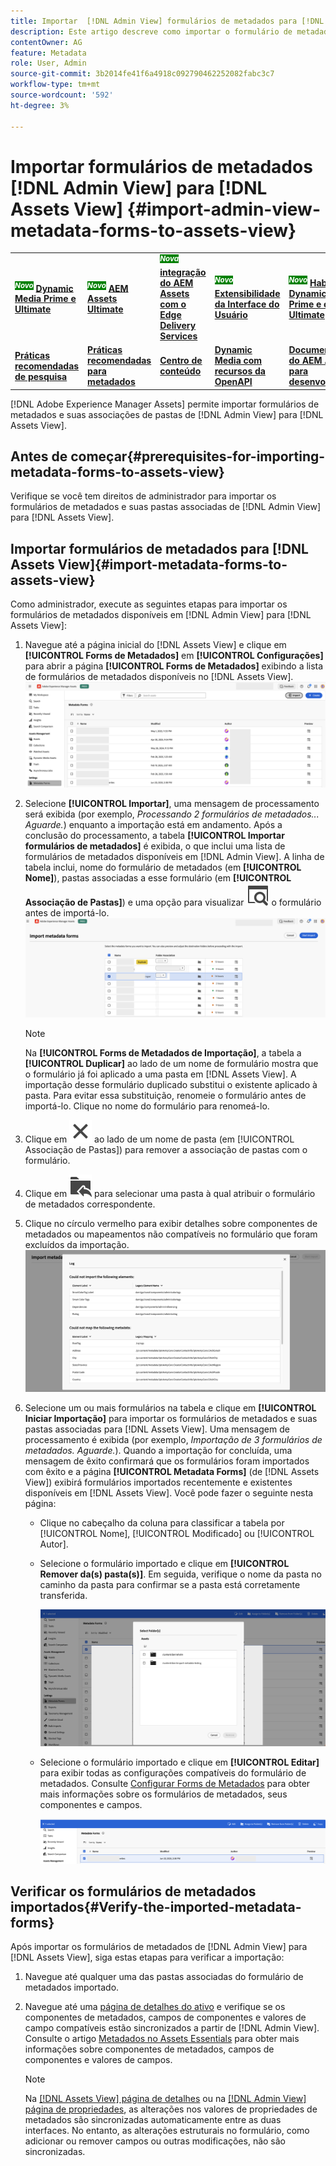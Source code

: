 ```yaml
---
title: Importar  [!DNL Admin View] formulários de metadados para [!DNL Assets View]
description: Este artigo descreve como importar o formulário de metadados disponível em [!DNL Admin View] to [!DNL Assets View]
contentOwner: AG
feature: Metadata
role: User, Admin
source-git-commit: 3b2014fe41f6a4918c092790462252082fabc3c7
workflow-type: tm+mt
source-wordcount: '592'
ht-degree: 3%

---
```



# Importar formulários de metadados [!DNL Admin View] para [!DNL Assets View] {#import-admin-view-metadata-forms-to-assets-view}

<table>
    <tr>
        <td>
            <sup style= "background-color:#008000; color:#FFFFFF; font-weight:bold"><i>Novo</i></sup> <a href="/help/assets/dynamic-media/dm-prime-ultimate.md"><b>Dynamic Media Prime e Ultimate</b></a>
        </td>
        <td>
            <sup style= "background-color:#008000; color:#FFFFFF; font-weight:bold"><i>Novo</i></sup> <a href="/help/assets/assets-ultimate-overview.md"><b>AEM Assets Ultimate</b></a>
        </td>
        <td>
            <sup style= "background-color:#008000; color:#FFFFFF; font-weight:bold"><i>Nova</i></sup> <a href="/help/assets/integrate-aem-assets-edge-delivery-services.md"><b>integração do AEM Assets com o Edge Delivery Services</b></a>
        </td>
        <td>
            <sup style= "background-color:#008000; color:#FFFFFF; font-weight:bold"><i>Novo</i></sup> <a href="/help/assets/aem-assets-view-ui-extensibility.md"><b>Extensibilidade da Interface do Usuário</b></a>
        </td>
          <td>
            <sup style= "background-color:#008000; color:#FFFFFF; font-weight:bold"><i>Novo</i></sup> <a href="/help/assets/dynamic-media/enable-dynamic-media-prime-and-ultimate.md"><b>Habilitar o Dynamic Media Prime e o Ultimate</b></a>
        </td>
    </tr>
    <tr>
        <td>
            <a href="/help/assets/search-best-practices.md"><b>Práticas recomendadas de pesquisa</b></a>
        </td>
        <td>
            <a href="/help/assets/metadata-best-practices.md"><b>Práticas recomendadas para metadados</b></a>
        </td>
        <td>
            <a href="/help/assets/product-overview.md"><b>Centro de conteúdo</b></a>
        </td>
        <td>
            <a href="/help/assets/dynamic-media-open-apis-overview.md"><b>Dynamic Media com recursos da OpenAPI</b></a>
        </td>
        <td>
            <a href="https://developer.adobe.com/experience-cloud/experience-manager-apis/"><b>Documentação do AEM Assets para desenvolvedores</b></a>
        </td>
    </tr>
</table>

[!DNL Adobe Experience Manager Assets] permite importar formulários de metadados e suas associações de pastas de [!DNL Admin View] para [!DNL Assets View].

## Antes de começar{#prerequisites-for-importing-metadata-forms-to-assets-view}

Verifique se você tem direitos de administrador para importar os formulários de metadados e suas pastas associadas de [!DNL Admin View] para [!DNL Assets View].

## Importar formulários de metadados para [!DNL Assets View]{#import-metadata-forms-to-assets-view}

Como administrador, execute as seguintes etapas para importar os formulários de metadados disponíveis em [!DNL Admin View] para [!DNL Assets View]:

1. Navegue até a página inicial do [!DNL Assets View] e clique em **[!UICONTROL Forms de Metadados]** em **[!UICONTROL Configurações]** para abrir a página **[!UICONTROL Forms de Metadados]** exibindo a lista de formulários de metadados disponíveis no [!DNL Assets View].
   ![página de formulários de metadados](/help/assets/assets/metadata-forms-page.png)
1. Selecione **[!UICONTROL Importar]**, uma mensagem de processamento será exibida (por exemplo, *Processando 2 formulários de metadados... Aguarde.*) enquanto a importação está em andamento. Após a conclusão do processamento, a tabela **[!UICONTROL Importar formulários de metadados]** é exibida, o que inclui uma lista de formulários de metadados disponíveis em [!DNL Admin View]. A linha de tabela inclui, nome do formulário de metadados (em **[!UICONTROL Nome]**), pastas associadas a esse formulário (em **[!UICONTROL Associação de Pastas]**) e uma opção para visualizar ![visualizar](/help/assets/assets/Preview.svg) o formulário antes de importá-lo.
   ![Página Importar Forms de Metadados](/help/assets/assets/import-metadata-forms-page.png)

   >[!NOTE]
   > 
   > Na **[!UICONTROL Forms de Metadados de Importação]**, a tabela a **[!UICONTROL Duplicar]** ao lado de um nome de formulário mostra que o formulário já foi aplicado a uma pasta em [!DNL Assets View]. A importação desse formulário duplicado substitui o existente aplicado à pasta. Para evitar essa substituição, renomeie o formulário antes de importá-lo. Clique no nome do formulário para renomeá-lo.
1. Clique em ![selecionar pasta](/help/assets/assets/x.svg) ao lado de um nome de pasta (em [!UICONTROL Associação de Pastas]) para remover a associação de pastas com o formulário.
1. Clique em ![selecionar pasta](/help/assets/assets/add-to-folder.svg) para selecionar uma pasta à qual atribuir o formulário de metadados correspondente.
1. Clique no círculo vermelho para exibir detalhes sobre componentes de metadados ou mapeamentos não compatíveis no formulário que foram excluídos da importação.
   ![Página Importar Forms de Metadados](/help/assets/assets/unsupported-import-elements.png)
1. Selecione um ou mais formulários na tabela e clique em **[!UICONTROL Iniciar Importação]** para importar os formulários de metadados e suas pastas associadas para [!DNL Assets View]. Uma mensagem de processamento é exibida (por exemplo, *Importação de 3 formulários de metadados. Aguarde.*). Quando a importação for concluída, uma mensagem de êxito confirmará que os formulários foram importados com êxito e a página **[!UICONTROL Metadata Forms]** (de [!DNL Assets View]) exibirá formulários importados recentemente e existentes disponíveis em [!DNL Assets View]. Você pode fazer o seguinte nesta página:
   * Clique no cabeçalho da coluna para classificar a tabela por [!UICONTROL Nome], [!UICONTROL Modificado] ou [!UICONTROL Autor].
   * Selecione o formulário importado e clique em **[!UICONTROL Remover da(s) pasta(s)]**. Em seguida, verifique o nome da pasta no caminho da pasta para confirmar se a pasta está corretamente transferida.

     ![verificar página de formulários de metadados](/help/assets/assets/confirm-ported-folder.png)
   * Selecione o formulário importado e clique em **[!UICONTROL Editar]** para exibir todas as configurações compatíveis do formulário de metadados. Consulte [Configurar Forms de Metadados](https://experienceleague.adobe.com/en/docs/experience-manager-assets-essentials/help/metadata#metadata-forms) para obter mais informações sobre os formulários de metadados, seus componentes e campos.

     ![verificar página de formulários de metadados](/help/assets/assets/verify-metadata-forms-page.png)

## Verificar os formulários de metadados importados{#Verify-the-imported-metadata-forms}

Após importar os formulários de metadados de [!DNL Admin View] para [!DNL Assets View], siga estas etapas para verificar a importação:

1. Navegue até qualquer uma das pastas associadas do formulário de metadados importado.
1. Navegue até uma [página de detalhes do ativo](/help/assets/navigate-assets-view.md#preview-assets) e verifique se os componentes de metadados, campos de componentes e valores de campo compatíveis estão sincronizados a partir de [!DNL Admin View]. Consulte o artigo [Metadados no Assets Essentials](https://experienceleague.adobe.com/en/docs/experience-manager-assets-essentials/help/metadata) para obter mais informações sobre componentes de metadados, campos de componentes e valores de campos.

   >[!NOTE]
   >
   > Na [[!DNL Assets View] página de detalhes](https://experienceleague.adobe.com/en/docs/experience-manager-cloud-service/content/assets/assets-view/metadata-assets-view#metadata-forms) ou na [[!DNL Admin View] página de propriedades](https://experienceleague.adobe.com/en/docs/experience-manager-65/content/assets/administer/metadata-schemas), as alterações nos valores de propriedades de metadados são sincronizadas automaticamente entre as duas interfaces. No entanto, as alterações estruturais no formulário, como adicionar ou remover campos ou outras modificações, não são sincronizadas.